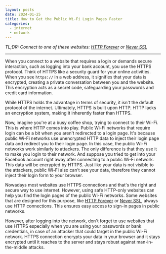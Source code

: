 ```yaml
---
layout: posts
date: 2024-01-25
title: How to Get the Public Wi-Fi Login Pages Faster
categories: 
  - internet
  - network
---
```


*TL;DR: Connect to one of these websites: [HTTP Forever](http://httpforever.com/) or [Never SSL](http://neverssl.com/)*

---

When you connect to a website that requires a login or demands secure interaction, such as logging into your bank account, you use the HTTPS protocol. Think of HTTPS like a security guard for your online activities. When you see `https://` in a web address, it signifies that your data is encrypted, creating a private conversation between you and the website. This encryption acts as a secret code, safeguarding your passwords and credit card information.

While HTTPS holds the advantage in terms of security, it isn't the default protocol of the internet. Ultimately, HTTPS is built upon HTTP. HTTP lacks an encryption system, making it inherently faster than HTTPS.

Now, imagine you're at a busy coffee shop, trying to connect to their Wi-Fi. This is where HTTP comes into play. Public Wi-Fi networks that require login can be a bit when you aren't redirected to a login page. It's because public Wi-Fi networks use unencrypted HTTP data to inject their login page data and redirect you to their login page. In this case, the public Wi-Fi networks work similarly to attackers. The only difference is that they use it to make you login to their network. And suppose you tried to get into your Facebook account right away after connecting to a public Wi-Fi network. This data will be encrypted by HTTPS. Just like your data is not visible to the attackers, public Wi-Fi also can't see your data, therefore they cannot inject their login form to your browser.

Nowadays most websites use HTTPS connections and that's the right and secure way to use internet. However, using safe HTTP-only websites can help you find the login pages of the public Wi-Fi networks. Some websites that are designed for this purpose, like [HTTP Forever](http://httpforever.com/) or [Never SSL](http://neverssl.com/), always use HTTP connections. This ensures easy access to sign-in pages in public networks.

However, after logging into the network, don't forget to use websites that use HTTPS especially when you are using your passwords or bank credentials, in case of an attacker that could target in the public Wi-Fi network. HTTPS connection encrypts your data in your browser and it stays encrypted until it reaches to the server and stays robust against man-in-the-middle attacks.

